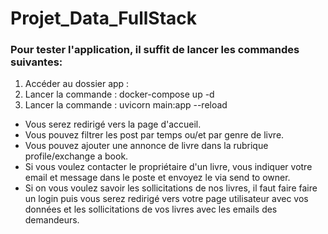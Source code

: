# Projet_Data_FullStack

### Pour tester l'application, il suffit de lancer les commandes suivantes: <br/>

1. Accéder au dossier app : <br/>
2. Lancer la commande : docker-compose up -d <br/>
3. Lancer la commande : uvicorn main:app --reload


- Vous serez redirigé vers la page d'accueil. <br/>
- Vous pouvez filtrer les post par temps ou/et par genre de livre. <br/>
- Vous pouvez ajouter une annonce de livre dans la rubrique profile/exchange a book. <br/>
- Si vous voulez contacter le propriétaire d'un livre, vous indiquer votre email et message dans le poste et envoyez le via send to owner. <br/>
- Si on vous voulez savoir les sollicitations de nos livres, il faut faire faire un login puis vous serez redirigé vers votre page utilisateur avec vos données et les sollicitations de vos livres avec les emails des demandeurs. 




